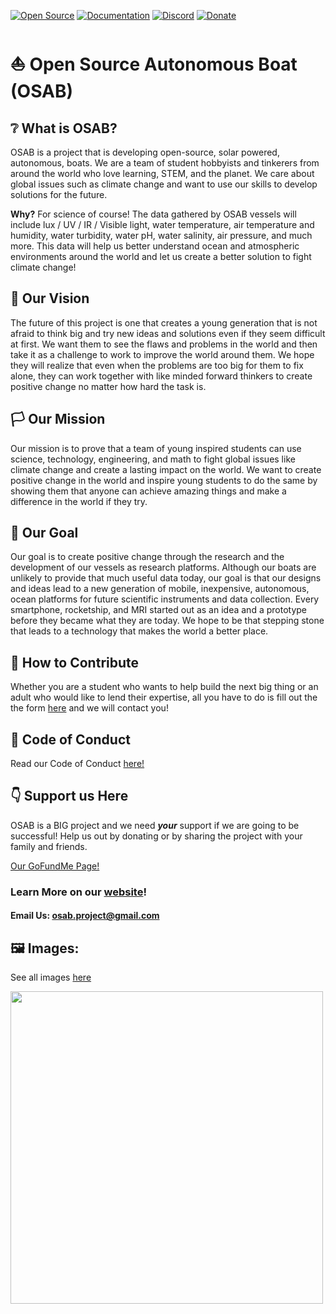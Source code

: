 [![Open Source](https://badgen.net/badge/icon/Open%20Source?icon=git&label=)](https://github.com/Open-Source-Autonomous-Boat/OSAB)
[![Documentation](https://badgen.net/badge/icon/Documentation?icon=github&label)](https://docs.osab.xyz/)
[![Discord](https://img.shields.io/discord/625476486912016394?logo=discord)](https://discord.gg/C5H9EE7Rp3)
[![Donate](https://badgen.net/badge/Donate/GoFundMe/green)](https://www.gofundme.com/f/open-source-autonomous-scientific-boat-osab)

# :boat: Open Source Autonomous Boat (OSAB) 

## :grey_question: What is OSAB?

OSAB is a project that is developing open-source, solar powered, autonomous, boats. We are a team of student hobbyists and tinkerers from around the world who love learning, STEM, and the planet. We care about global issues such as climate change and want to use our skills to develop solutions for the future.

**Why?** For science of course! The data gathered by OSAB vessels will include lux / UV / IR / Visible light, water temperature, air temperature and humidity, water turbidity, water pH, water salinity, air pressure, and much more. This data will help us better understand ocean and atmospheric environments around the world and let us create a better solution to fight climate change!

## :crystal_ball: Our Vision

The future of this project is one that creates a young generation that is not afraid to think big and try new ideas and solutions even if they seem difficult at first. We want them to see the flaws and problems in the world and then take it as a challenge to work to improve the world around them. We hope they will realize that even when the problems are too big for them to fix alone, they can work together with like minded forward thinkers to create positive change no matter how hard the task is.

## :white_flag: Our Mission

Our mission is to prove that a team of young inspired students can use science, technology, engineering, and math to fight global issues like climate change and create a lasting impact on the world. We want to create positive change in the world and inspire young students to do the same by showing them that anyone can achieve amazing things and make a difference in the world if they try.

## :dart: Our Goal

Our goal is to create positive change through the research and the development of our vessels as research platforms. Although our boats are unlikely to provide that much useful data today, our goal is that our designs and ideas lead to a new generation of mobile, inexpensive, autonomous, ocean platforms for future scientific instruments and data collection. Every smartphone, rocketship, and MRI started out as an idea and a prototype before they became what they are today. We hope to be that stepping stone that leads to a technology that makes the world a better place.

## :handshake: How to Contribute

Whether you are a student who wants to help build the next big thing or an adult who would like to lend their expertise, all you have to do is fill out the the form [here](http://osab.xyz/join-us/) and we will contact you!

## :scroll: Code of Conduct

Read our Code of Conduct [here!](https://github.com/Michael2MacDonald/OSAB/blob/main/CODE_OF_CONDUCT.md)

## :point_down: Support us Here
OSAB is a BIG project and we need ***your*** support if we are going to be successful! Help us out by donating or by sharing the project with your family and friends.

[Our GoFundMe Page!](https://www.gofundme.com/f/open-source-autonomous-scientific-boat-osab)


### Learn More on our [website](http://osab.xyz/)!
#### Email Us: [osab.project@gmail.com](mailto:osab.project@gmail.com)

## :framed_picture: Images:

See all images [here](https://github.com/Open-Source-Autonomous-Boat/OSAB/tree/main/Images)

<img src="https://user-images.githubusercontent.com/34051815/117868320-50ef8600-b24e-11eb-919e-91b4da75de15.PNG" width="500">
